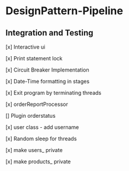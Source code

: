 # DesignPattern-Pipeline

## Integration and Testing
[x] Interactive ui

[x] Print statement lock

[x] Circuit Breaker Implementation

[x] Date-Time formatting in stages

[x] Exit program by terminating threads

[x] orderReportProcessor

[] Plugin orderstatus

[x] user class - add username

[x] Random sleep for threads

[x] make users_ private

[x] make products_ private
